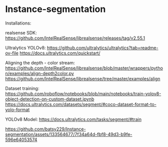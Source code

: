 # Instance-segmentation

Installations:

 realsense SDK:
  https://github.com/IntelRealSense/librealsense/releases/tag/v2.55.1
  
 Ultralytics YOLOv8:
  https://github.com/ultralytics/ultralytics?tab=readme-ov-file
  https://docs.ultralytics.com/quickstart/
  
Aligning the depth - color stream:
  https://github.com/IntelRealSense/librealsense/blob/master/wrappers/python/examples/align-depth2color.py
  https://github.com/IntelRealSense/librealsense/tree/master/examples/align

Dataset training:
 https://github.com/roboflow/notebooks/blob/main/notebooks/train-yolov8-object-detection-on-custom-dataset.ipynb
 https://docs.ultralytics.com/datasets/segment/#coco-dataset-format-to-yolo-format

YOLOv8 Model:
 https://docs.ultralytics.com/tasks/segment/#train


https://github.com/batsy229/Instance-segmentation/assets/133564677/7f34a64d-fbf8-49d3-b9fe-596e64053574



 
 

